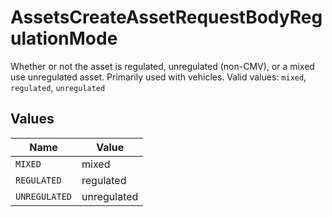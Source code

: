 # AssetsCreateAssetRequestBodyRegulationMode

Whether or not the asset is regulated, unregulated (non-CMV), or a mixed use unregulated asset. Primarily used with vehicles.  Valid values: `mixed`, `regulated`, `unregulated`


## Values

| Name          | Value         |
| ------------- | ------------- |
| `MIXED`       | mixed         |
| `REGULATED`   | regulated     |
| `UNREGULATED` | unregulated   |